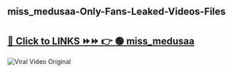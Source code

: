 
 ## miss_medusaa-Only-Fans-Leaked-Videos-Files

# <h2><a href="https://mediaupload.pro?miss_medusaa">🔗 Click to LINKS ⏩⏩ 👉 🟢 miss_medusaa </a></h2>

<a href="https://mediaupload.pro?miss_medusaa" rel="nofollow" data-target="animated-image.originalLink"><img src="https://i.ibb.co.com/xMMVF88/686577567.gif" alt="Viral Video Original" style="max-width: 100%; display: inline-block;" data-target="animated-image.originalImage"></a>